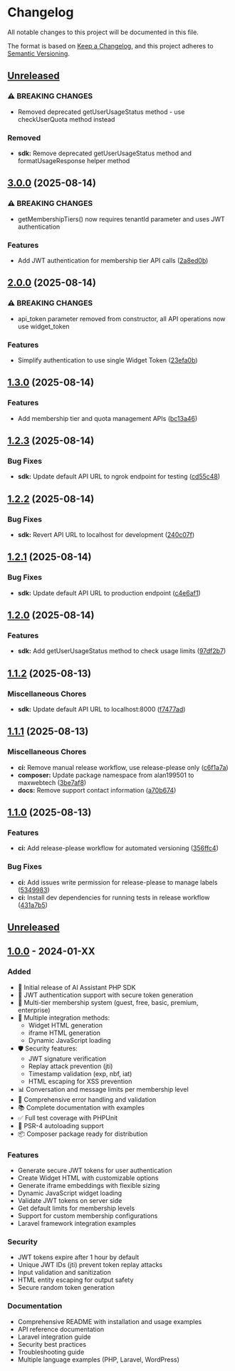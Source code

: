 # Changelog

All notable changes to this project will be documented in this file.

The format is based on [Keep a Changelog](https://keepachangelog.com/en/1.0.0/),
and this project adheres to [Semantic Versioning](https://semver.org/spec/v2.0.0.html).

## [Unreleased]

### ⚠ BREAKING CHANGES

* Removed deprecated getUserUsageStatus method - use checkUserQuota method instead

### Removed

* **sdk:** Remove deprecated getUserUsageStatus method and formatUsageResponse helper method

## [3.0.0](https://github.com/maxwebtech/ai-assistant-sdk/compare/v2.0.0...v3.0.0) (2025-08-14)


### ⚠ BREAKING CHANGES

* getMembershipTiers() now requires tenantId parameter and uses JWT authentication

### Features

* Add JWT authentication for membership tier API calls ([2a8ed0b](https://github.com/maxwebtech/ai-assistant-sdk/commit/2a8ed0b102752324e3116ad65b9bc410cdc4d406))

## [2.0.0](https://github.com/maxwebtech/ai-assistant-sdk/compare/v1.3.0...v2.0.0) (2025-08-14)


### ⚠ BREAKING CHANGES

* api_token parameter removed from constructor, all API operations now use widget_token

### Features

* Simplify authentication to use single Widget Token ([23efa0b](https://github.com/maxwebtech/ai-assistant-sdk/commit/23efa0bf39e20ad6db206b881de3c47e7f1d6cb2))

## [1.3.0](https://github.com/maxwebtech/ai-assistant-sdk/compare/v1.2.3...v1.3.0) (2025-08-14)


### Features

* Add membership tier and quota management APIs ([bc13a46](https://github.com/maxwebtech/ai-assistant-sdk/commit/bc13a46be3ed254d79449d7b5efff4b6438d6945))

## [1.2.3](https://github.com/maxwebtech/ai-assistant-sdk/compare/v1.2.2...v1.2.3) (2025-08-14)


### Bug Fixes

* **sdk:** Update default API URL to ngrok endpoint for testing ([cd55c48](https://github.com/maxwebtech/ai-assistant-sdk/commit/cd55c48dc9ccd3efd86ff82957549babc1ff8e79))

## [1.2.2](https://github.com/maxwebtech/ai-assistant-sdk/compare/v1.2.1...v1.2.2) (2025-08-14)


### Bug Fixes

* **sdk:** Revert API URL to localhost for development ([240c07f](https://github.com/maxwebtech/ai-assistant-sdk/commit/240c07f70c45ccc6e3fbe9da8e94bfc87cf83950))

## [1.2.1](https://github.com/maxwebtech/ai-assistant-sdk/compare/v1.2.0...v1.2.1) (2025-08-14)


### Bug Fixes

* **sdk:** Update default API URL to production endpoint ([c4e6af1](https://github.com/maxwebtech/ai-assistant-sdk/commit/c4e6af1a9d71773219dd97a2a03a5ce2c8c6ad81))

## [1.2.0](https://github.com/maxwebtech/ai-assistant-sdk/compare/v1.1.2...v1.2.0) (2025-08-14)


### Features

* **sdk:** Add getUserUsageStatus method to check usage limits ([97df2b7](https://github.com/maxwebtech/ai-assistant-sdk/commit/97df2b70ba26b12738356e0e7131c6d7e5538ea1))

## [1.1.2](https://github.com/maxwebtech/ai-assistant-sdk/compare/v1.1.1...v1.1.2) (2025-08-13)


### Miscellaneous Chores

* **sdk:** Update default API URL to localhost:8000 ([f7477ad](https://github.com/maxwebtech/ai-assistant-sdk/commit/f7477ad3855ade1939d42f7ee7152a37a5295307))

## [1.1.1](https://github.com/maxwebtech/ai-assistant-sdk/compare/v1.1.0...v1.1.1) (2025-08-13)


### Miscellaneous Chores

* **ci:** Remove manual release workflow, use release-please only ([c6f1a7a](https://github.com/maxwebtech/ai-assistant-sdk/commit/c6f1a7a5d3532781976134141f98346e4242af54))
* **composer:** Update package namespace from alan199501 to maxwebtech ([3be7af8](https://github.com/maxwebtech/ai-assistant-sdk/commit/3be7af8551b5faf31a68708d5621b3ba11a2b0b5))
* **docs:** Remove support contact information ([a70b674](https://github.com/maxwebtech/ai-assistant-sdk/commit/a70b6740bd46b772d53c9f6e7a435ab7c2c89e91))

## [1.1.0](https://github.com/alan199501/ai-assistant-sdk/compare/v1.0.1...v1.1.0) (2025-08-13)


### Features

* **ci:** Add release-please workflow for automated versioning ([356ffc4](https://github.com/alan199501/ai-assistant-sdk/commit/356ffc479894fcae88ff4b688028a995e37a79d6))


### Bug Fixes

* **ci:** Add issues write permission for release-please to manage labels ([5349983](https://github.com/alan199501/ai-assistant-sdk/commit/53499837a31f5fd372e9b39aeb1d89d23181d484))
* **ci:** Install dev dependencies for running tests in release workflow ([431a7b5](https://github.com/alan199501/ai-assistant-sdk/commit/431a7b55ccb2fe516cc186e4e7d08b210ee7258e))

## [Unreleased]

## [1.0.0] - 2024-01-XX

### Added
- 🎉 Initial release of AI Assistant PHP SDK
- 🔐 JWT authentication support with secure token generation
- 👥 Multi-tier membership system (guest, free, basic, premium, enterprise)
- 🎨 Multiple integration methods:
  - Widget HTML generation
  - iframe HTML generation  
  - Dynamic JavaScript loading
- 🛡️ Security features:
  - JWT signature verification
  - Replay attack prevention (jti)
  - Timestamp validation (exp, nbf, iat)
  - HTML escaping for XSS prevention
- 📊 Conversation and message limits per membership level
- 🔧 Comprehensive error handling and validation
- 📚 Complete documentation with examples
- ✅ Full test coverage with PHPUnit
- 🎯 PSR-4 autoloading support
- 📦 Composer package ready for distribution

### Features
- Generate secure JWT tokens for user authentication
- Create Widget HTML with customizable options
- Generate iframe embeddings with flexible sizing
- Dynamic JavaScript widget loading
- Validate JWT tokens on server side
- Get default limits for membership levels
- Support for custom membership configurations
- Laravel framework integration examples

### Security
- JWT tokens expire after 1 hour by default
- Unique JWT IDs (jti) prevent token replay attacks
- Input validation and sanitization
- HTML entity escaping for output safety
- Secure random token generation

### Documentation
- Comprehensive README with installation and usage examples
- API reference documentation
- Laravel integration guide
- Security best practices
- Troubleshooting guide
- Multiple language examples (PHP, Laravel, WordPress)

[Unreleased]: https://github.com/maxwebtech/ai-assistant-sdk/compare/v1.0.0...HEAD
[1.0.0]: https://github.com/maxwebtech/ai-assistant-sdk/releases/tag/v1.0.0
